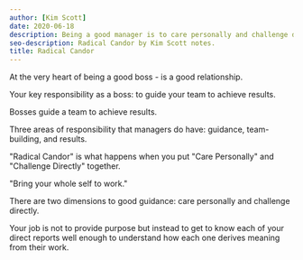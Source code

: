 ```yaml
---
author: [Kim Scott]
date: 2020-06-18
description: Being a good manager is to care personally and challenge directly. Your job is to help everyone on your team be their best self.
seo-description: Radical Candor by Kim Scott notes.
title: Radical Candor
---
```


At the very heart of being a good boss - is a good relationship.

Your key responsibility as a boss: to guide your team to achieve results.

Bosses guide a team to achieve results.

Three areas of responsibility that managers do have: guidance, team-building, and results.

"Radical Candor" is what happens when you put "Care Personally" and "Challenge Directly" together.

"Bring your whole self to work."

There are two dimensions to good guidance: care personally and challenge directly.

Your job is not to provide purpose but instead to get to know each of your direct reports well enough to understand how each one derives meaning from their work.

